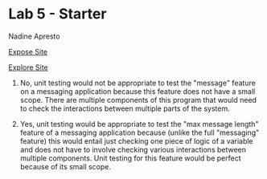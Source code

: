 # Lab 5 - Starter

Nadine Apresto

[Expose Site](https://nadineapresto.github.io/Lab5_Starter/expose.html)

[Explore Site](https://nadineapresto.github.io/Lab5_Starter/explore.html)

1. No, unit testing would not be appropriate to test the "message" feature on a messaging application because this feature does not have a small scope. There are multiple components of this program that would need to check the interactions between multiple parts of the system.

2. Yes, unit testing would be appropriate to test the "max message length" feature of a messaging application because (unlike the full "messaging" feature) this would entail just checking one piece of logic of a variable and does not have to involve checking various interactions between multiple components. Unit testing for this feature would be perfect because of its small scope.